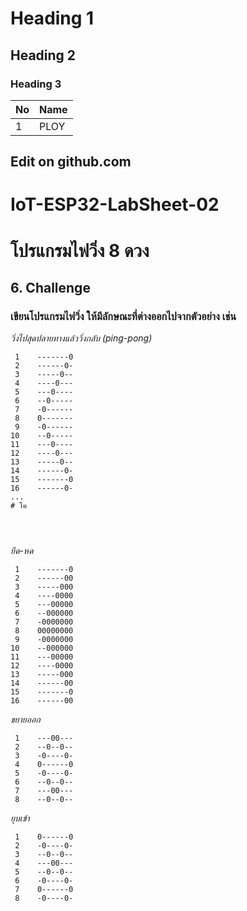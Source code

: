 # Heading 1
## Heading 2
### Heading 3

|No|Name
|--|----|
|1|PLOY|
## Edit on github.com

# IoT-ESP32-LabSheet-02
# โปรแกรมไฟวิ่ง 8 ดวง

## 6. Challenge

### เขียนโปรแกรมไฟวิ่ง ให้มีลักษณะที่ต่างออกไปจากตัวอย่าง เช่น
   
*วิ่งไปสุดปลายทางแล้ววิ่งกลับ (ping-pong)*
```
 1    -------0
 2    ------0-
 3    -----0--
 4    ----0---
 5    ---0----
 6    --0-----
 7    -0------
 8    0-------
 9    -0------
10    --0-----
11    ---0----
12    ----0---
13    -----0--
14    ------0-
15    -------0
16    ------0-
...
# โค




```

*ยืด-หด*
```
 1    -------0
 2    ------00
 3    -----000
 4    ----0000
 5    ---00000
 6    --000000
 7    -0000000
 8    00000000
 9    -0000000
10    --000000
11    ---00000
12    ----0000
13    -----000
14    ------00
15    -------0
16    ------00
```

*ขยายออก*
```
 1    ---00---
 2    --0--0--
 3    -0----0-
 4    0------0
 5    -0----0-
 6    --0--0--
 7    ---00---
 8    --0--0--
```


*ยุบเข้า*
```
 1    0------0
 2    -0----0-
 3    --0--0--
 4    ---00---
 5    --0--0--
 6    -0----0-
 7    0------0
 8    -0----0-
```


